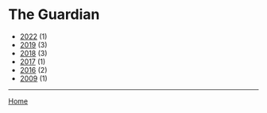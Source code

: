 # The Guardian

  * [2022](./the-guardian-2022.md) (1)
  * [2019](./the-guardian-2019.md) (3)
  * [2018](./the-guardian-2018.md) (3)
  * [2017](./the-guardian-2017.md) (1)
  * [2016](./the-guardian-2016.md) (2)
  * [2009](./the-guardian-2009.md) (1)

----

[Home](../index.md)

